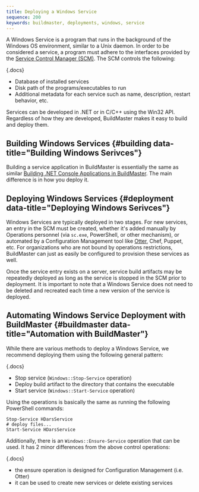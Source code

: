 ```yaml
---
title: Deploying a Windows Service
sequence: 200
keywords: buildmaster, deployments, windows, service
---
```


A Windows Service is a program that runs in the background of the Windows OS environment, similar to a Unix daemon. In order to be considered a service, a program must adhere to the interfaces provided by the [Service Control Manager (SCM)](https://docs.microsoft.com/en-us/windows/win32/services/services). The SCM controls the following:

{.docs}
 - Database of installed services
 - Disk path of the programs/executables to run
 - Additional metadata for each service such as name, description, restart behavior, etc.

Services can be developed in .NET or in C/C++ using the Win32 API. Regardless of how they are developed, BuildMaster makes it easy to build and deploy them.

## Building Windows Services {#building data-title="Building Windows Serivces"}

Building a service application in BuildMaster is essentially the same as similar [Building .NET Console Applications in BuildMaster](/docs/buildmaster/builds/platform-specific/dot-net/console-app). The main difference is in how you deploy it.

## Deploying Windows Services {#deployment data-title="Deploying Windows Serivces"}

Windows Services are typically deployed in two stages. For new services, an entry in the SCM must be created, whether it's added manually by Operations personnel (via `sc.exe`, PowerShell, or other mechanism), or automated by a Configuration Management tool like [Otter](https://inedo.com/otter), Chef, Puppet, etc. For organizations who are not bound by operations restrictions, BuildMaster can just as easily be configured to provision these services as well.

Once the service entry exists on a server, service build artifacts may be repeatedly deployed as long as the service is stopped in the SCM prior to deployment. It is important to note that a Windows Service does not need to be deleted and recreated each time a new version of the service is deployed.

## Automating Windows Service Deployment with BuildMaster {#buildmaster data-title="Automation with BuildMaster"}

While there are various methods to deploy a Windows Service, we recommend deploying them using the following general pattern:

{.docs}
 - Stop service (`Windows::Stop-Service` operation) 
 - Deploy build artifact to the directory that contains the executable
 - Start service (`Windows::Start-Service` operation)

Using the operations is basically the same as running the following PowerShell commands: 

```
Stop-Service HDarsService
# deploy files...
Start-Service HDarsService
```

Additionally, there is an `Windows::Ensure-Service` operation that can be used. It has 2 minor differences from the above control operations:

{.docs}
 - the ensure operation is designed for Configuration Management (i.e. Otter)
 - it can be used to create new services or delete existing services
